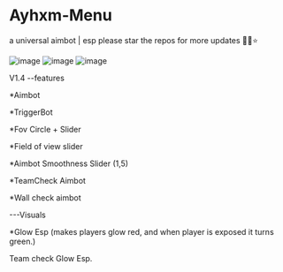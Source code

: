 # Ayhxm-Menu
a universal aimbot | esp 
please star the repos for more updates 🙏💙⭐

![image](https://github.com/user-attachments/assets/b2aa2c19-6ea1-440b-86db-d5772bdc8cd3)
![image](https://github.com/user-attachments/assets/28160cc5-2af0-4383-808c-6fe195f73d86)
![image](https://github.com/user-attachments/assets/c2c144f6-5333-460f-8bf0-6a7fce9c8787)



V1.4 --features

*Aimbot

*TriggerBot

*Fov Circle + Slider

*Field of view slider

*Aimbot Smoothness Slider (1,5)

*TeamCheck Aimbot

*Wall check aimbot

---Visuals

*Glow Esp (makes players glow red, and when player is exposed it turns green.)

Team check Glow Esp.
